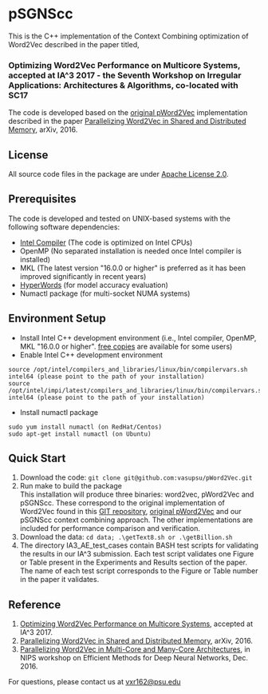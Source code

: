 # pSGNScc
This is the C++ implementation of the Context Combining optimization of Word2Vec described in the paper titled,

### Optimizing Word2Vec Performance on Multicore Systems, accepted at IA^3 2017 - the Seventh Workshop on Irregular Applications: Architectures & Algorithms, co-located with SC17 

The code is developed based on the [original pWord2Vec](https://github.com/IntelLabs/pWord2Vec.git) implementation described in the paper [Parallelizing Word2Vec in Shared and Distributed Memory](https://arxiv.org/abs/1604.04661), arXiv, 2016.

## License
All source code files in the package are under [Apache License 2.0](http://www.apache.org/licenses/LICENSE-2.0).

## Prerequisites
The code is developed and tested on UNIX-based systems with the following software dependencies:

- [Intel Compiler](https://software.intel.com/en-us/qualify-for-free-software) (The code is optimized on Intel CPUs)
- OpenMP (No separated installation is needed once Intel compiler is installed)
- MKL (The latest version "16.0.0 or higher" is preferred as it has been improved significantly in recent years)
- [HyperWords](https://bitbucket.org/omerlevy/hyperwords) (for model accuracy evaluation)
- Numactl package (for multi-socket NUMA systems)

## Environment Setup
* Install Intel C++ development environment (i.e., Intel compiler, OpenMP, MKL "16.0.0 or higher". [free copies](https://software.intel.com/en-us/qualify-for-free-software) are available for some users)
* Enable Intel C++ development environment
```
source /opt/intel/compilers_and_libraries/linux/bin/compilervars.sh intel64 (please point to the path of your installation)
source /opt/intel/impi/latest/compilers_and_libraries/linux/bin/compilervars.sh intel64 (please point to the path of your installation)
```
* Install numactl package
```
sudo yum install numactl (on RedHat/Centos)
sudo apt-get install numactl (on Ubuntu)
```

## Quick Start
1. Download the code: ```git clone git@github.com:vasupsu/pWord2Vec.git```
2. Run make to build the package  
This installation will  produce three binaries: word2vec, pWord2Vec and pSGNScc. These correspond to the original implementation of Word2Vec found in this [GIT repository](https://github.com/dav/word2vec.git), [original pWord2Vec](https://github.com/IntelLabs/pWord2Vec.git) and our pSGNScc context combining approach. The other implementations are included for performance comparison and verification.
3. Download the data: ```cd data; .\getText8.sh or .\getBillion.sh```
4. The directory IA3_AE_test_cases contain BASH test scripts for validating the results in our IA^3 submission. Each test script validates one Figure or Table present in the Experiments and Results section of the paper. The name of each test script corresponds to the Figure or Table number in the paper it validates.

## Reference
1. [Optimizing Word2Vec Performance on Multicore Systems](https://github.com/vasupsu/pWord2Vec), accepted at IA^3 2017.
2. [Parallelizing Word2Vec in Shared and Distributed Memory](https://arxiv.org/abs/1604.04661), arXiv, 2016.
3. [Parallelizing Word2Vec in Multi-Core and Many-Core Architectures](https://arxiv.org/abs/1611.06172), in NIPS workshop on Efficient Methods for Deep Neural Networks, Dec. 2016.

For questions, please contact us at vxr162@psu.edu
